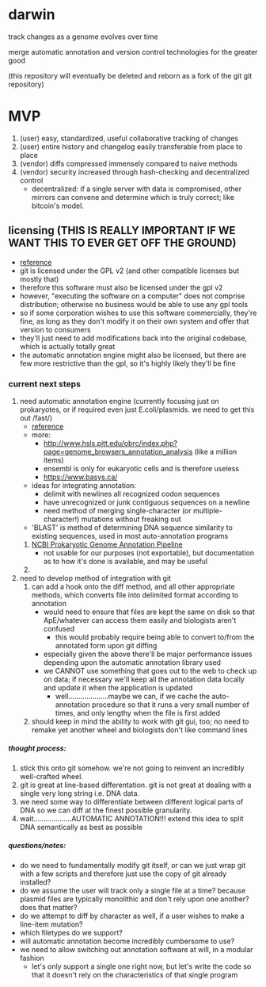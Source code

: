 darwin
======

track changes as a genome evolves over time

merge automatic annotation and version control technologies for the greater good

(this repository will eventually be deleted and reborn as a fork of the git git repository)

# MVP
1. (user) easy, standardized, useful collaborative tracking of changes
2. (user) entire history and changelog easily transferable from place to place
3. (vendor) diffs compressed immensely compared to naive methods
4. (vendor) security increased through hash-checking and decentralized control
    * decentralized: if a single server with data is compromised, other mirrors can convene and determine which is truly correct; like bitcoin's model.

## licensing (THIS IS REALLY IMPORTANT IF WE WANT THIS TO EVER GET OFF THE GROUND)
* [reference](http://www.gnu.org/licenses/gpl.html)
* git is licensed under the GPL v2 (and other compatible licenses but mostly that)
* therefore this software must also be licensed under the gpl v2
* however, "executing the software on a computer" does not comprise distribution; otherwise no business would be able to use any gpl tools
* so if some corporation wishes to use this software commercially, they're fine, as long as they don't modify it on their own system and offer that version to consumers
* they'll just need to add modifications back into the original codebase, which is actually totally great
* the automatic annotation engine might also be licensed, but there are few more restrictive than the gpl, so it's highly likely they'll be fine

### current next steps
1. need automatic annotation engine (currently focusing just on prokaryotes, or if required even just E.coli/plasmids. we need to get this out /fast/)
    * [reference](http://en.wikipedia.org/wiki/Genome_project#Genome_annotation)
    * more:
        * http://www.hsls.pitt.edu/obrc/index.php?page=genome_browsers_annotation_analysis (like a million items)
        * ensembl is only for eukaryotic cells and is therefore useless
        * https://www.basys.ca/
    * ideas for integrating annotation:
        * delimit with newlines all recognized codon sequences
        * have unrecognized or junk contiguous sequences on a newline
        * need method of merging single-character (or multiple-character!) mutations without freaking out
    * 'BLAST' is method of determining DNA sequence similarity to existing sequences, used in most auto-annotation programs
    1. [NCBI Prokaryotic Genome Annotation Pipeline](http://www.ncbi.nlm.nih.gov/genome/annotation_prok/)
        * not usable for our purposes (not exportable), but documentation as to how it's done is available, and may be useful
    2. 
2. need to develop method of integration with git
    1. can add a hook onto the diff method, and all other appropriate methods, which converts file into delimited format according to annotation
        * would need to ensure that files are kept the same on disk so that ApE/whatever can access them easily and biologists aren't confused
            * this would probably require being able to convert to/from the annotated form upon git diffing
        * especially given the above there'll be major performance issues depending upon the automatic annotation library used
        * we CANNOT use something that goes out to the web to check up on data; if necessary we'll keep all the annotation data locally and update it when the application is updated
            * well....................maybe we can, if we cache the auto-annotation procedure so that it runs a very small number of times, and only lengthy when the file is first added
    2. should keep in mind the ability to work with git gui, too; no need to remake yet another wheel and biologists don't like command lines

##### thought process:
1. stick this onto git somehow. we're not going to reinvent an incredibly well-crafted wheel.
2. git is great at line-based differentation. git is not great at dealing with a single very long string i.e. DNA data.
3. we need some way to differentiate between different logical parts of DNA so we can diff at the finest possible granularity.
4. wait...................AUTOMATIC ANNOTATION!!! extend this idea to split DNA semantically as best as possible

##### questions/notes:
* do we need to fundamentally modify git itself, or can we just wrap git with a few scripts and therefore just use the copy of git already installed?
* do we assume the user will track only a single file at a time? because plasmid files are typically monolithic and don't rely upon one another? does that matter?
* do we attempt to diff by character as well, if a user wishes to make a line-item mutation?
* which filetypes do we support?
* will automatic annotation become incredibly cumbersome to use?
* we need to allow switching out annotation software at will, in a modular fashion
    * let's only support a single one right now, but let's write the code so that it doesn't rely on the characteristics of that single program

